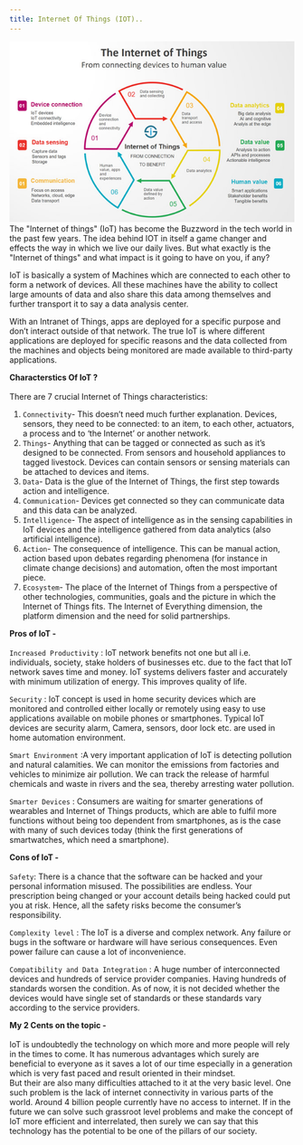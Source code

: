 ```yaml
---
title: Internet Of Things (IOT)..
---
```



![Emerald](img/IOT.png "Emerald")
The "Internet of things" (IoT) has become the Buzzword in the tech world in the past few years. The idea behind IOT in itself a game changer and effects the way in which  we live our daily lives. But what exactly is the "Internet of things" and what impact is it going to have on you, if any? <br />

IoT is basically a system of Machines which  are connected to each other to form a network of devices. All these machines have the ability to collect large amounts of data
and also share this data among themselves and further transport it to say a  data analysis center.  <br />

With an Intranet of Things, apps are deployed for a specific purpose and don’t interact outside of that network. The true IoT is where different applications are deployed for specific reasons and the data collected from the machines and objects being monitored are made available to third-party applications.


**Characterstics Of IoT ?**<br />
<br />
There are 7 crucial Internet of Things characteristics:<br />
1)  ``Connectivity``- This doesn’t need much further explanation. Devices, sensors, they need to be connected: to an item, to each other, actuators, a process and to ‘the Internet’ or another network.<br />
2)  ``Things``- Anything that can be tagged or connected as such as it’s designed to be connected. From sensors and household appliances to tagged livestock. Devices can contain sensors or sensing materials can be attached to devices and items.<br />
3)  ``Data``- Data is the glue of the Internet of Things, the first step towards action and intelligence.<br />
4)  ``Communication``- Devices get connected so they can communicate data and this data can be analyzed.<br />
5)  ``Intelligence``- The aspect of intelligence as in the sensing capabilities in IoT devices and the intelligence gathered from data analytics (also artificial intelligence).<br />
6)  ``Action``- The consequence of intelligence. This can be manual action, action based upon debates regarding phenomena (for instance in climate change decisions) and automation, often the most important piece.<br />
7)  ``Ecosystem``- The place of the Internet of Things from a perspective of other technologies, communities, goals and the picture in which the Internet of Things fits. The Internet of Everything dimension, the platform dimension and the need for solid partnerships.<br />

**Pros of IoT -**<br />
<br />
``Increased Productivity`` : IoT network benefits not one but all i.e. individuals, society, stake holders of businesses etc. due to the fact that IoT network saves time and money. IoT systems delivers faster and accurately with minimum utilization of energy. This improves quality of life.

``Security`` : IoT concept is used in home security devices which are monitored and controlled either locally or remotely using easy to use applications available on mobile phones or smartphones. Typical IoT devices are security alarm, Camera, sensors, door lock etc. are used in home automation environment.

``Smart Environment`` :A very important application of IoT is detecting pollution and natural calamities. We can monitor the emissions from factories and vehicles to minimize air pollution. We can track the release of harmful chemicals and waste in rivers and the sea, thereby arresting water pollution.


``Smarter Devices`` : Consumers are waiting for smarter generations of wearables and Internet of Things products, which are able to fulfil more functions without being too dependent from smartphones, as is the case with many of such devices today (think the first generations of smartwatches, which need a smartphone).  


**Cons of IoT -**<br />
<br />
``Safety``: There is a chance that the software can be hacked and your personal information misused. The possibilities are endless. Your prescription being changed or your account details being hacked could put you at risk. Hence, all the safety risks become the consumer’s responsibility.

``Complexity level`` : The IoT is a diverse and complex network. Any failure or bugs in the software or hardware will have serious consequences. Even power failure can cause a lot of inconvenience.

``Compatibility and Data Integration`` : A huge number of interconnected devices and hundreds of service provider companies. Having hundreds of standards worsen the condition. As of now, it is not decided whether the devices would have single set of standards or these standards vary according to the service providers.

**My 2 Cents on the topic -**<br />
<br />
IoT is undoubtedly the technology on which more and more people will rely in the times to come. It has numerous advantages which surely are beneficial to everyone as it saves a lot of our time especially in a generation which is very fast paced and result oriented in their mindset.<br />
But their are also many difficulties attached to it at the very basic level. One such problem is the lack of internet connectivity in various parts of the world. Around 4 billion people currently have no access to internet. If in the future we can solve such grassroot level problems and make the concept of IoT more efficient and interrelated, then surely we can say that this technology has the potential to be one of the pillars of our society.
